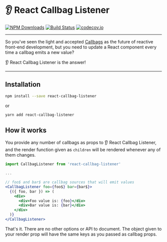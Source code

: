 # 👂 React Callbag Listener

[![NPM Downloads](https://img.shields.io/npm/dm/react-callbag-listener.svg?style=flat)](https://www.npmjs.com/package/react-callbag-listener)
[![Build Status](https://travis-ci.org/callbag-listener/react-callbag-listener.svg?branch=master)](https://travis-ci.org/callbag-listener/react-callbag-listener)
[![codecov.io](https://codecov.io/gh/callbag-listener/react-callbag-listener/branch/master/graph/badge.svg)](https://codecov.io/gh/callbag-listener/react-callbag-listener)

---

So you've seen the light and accepted [Callbags](https://github.com/callbag/callbag) as the future of reactive front-end development, but you need to update a React component every time a callbag emits a new value?

👂 React Callbag Listener is the answer!

---

## Installation

```bash
npm install --save react-callbag-listener
```

or

```bash
yarn add react-callbag-listener
```

## How it works

You provide any number of callbags as props to 👂 React Callbag Listener, and the render function given as `children` will be rendered whenever any of them changes.

```jsx
import CallbagListener from 'react-callbag-listener'

...

// foo$ and bar$ are callbag sources that will emit values
<CallbagListener foo={foo$} bar={bar$}>
  {({ foo, bar }) => (
    <div>
      <div>Foo value is: {foo}</div>
      <div>Bar value is: {bar}</div>
    </div>
  )}
</CallbagListener>
```

That's it. There are no other options or API to document. The object given to your render prop will have the same keys as you passed as callbag props.
